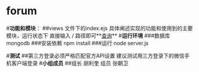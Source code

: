 # forum
#**功能和模块**：
##views 文件下的index.ejs 具体阐述实现的功能和使用到的主要模块，运行状态下 直接输入 / 路径即可**[查询](http://www.ssforum.com/)**
#**运行环境**
###数据库 mongodb
###安装依赖 npm install
###运行 node server.js

#**测试**
##第三方登录必须严格匹配官方API设置
建议测试用三方登录下的微信手机客户端登录
#**小组成员**
##组长 胡利奎 组员 张朝卫
